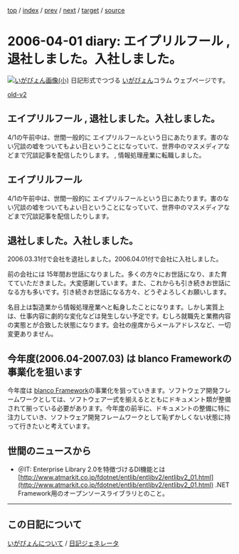 [top](https://igapyon.github.io/diary/) 
 / [index](https://igapyon.github.io/diary/2006/index.html) 
 / [prev](https://igapyon.github.io/diary/2006/ig060331.html) 
 / [next](https://igapyon.github.io/diary/2006/ig060403.html) 
 / [target](https://igapyon.github.io/diary/2006/ig060401.html) 
 / [source](https://github.com/igapyon/diary/blob/gh-pages/2006/ig060401.html.src.md) 

2006-04-01 diary: エイプリルフール , 退社しました。入社しました。
=====================================================================================================
[![いがぴょん画像(小)](https://igapyon.github.io/diary/images/iga200306s.jpg "いがぴょん")](https://igapyon.github.io/diary/memo/memoigapyon.html) 日記形式でつづる [いがぴょん](https://igapyon.github.io/diary/memo/memoigapyon.html)コラム ウェブページです。

[old-v2](ig060401-orig.html)

## エイプリルフール , 退社しました。入社しました。

4/1の午前中は、世間一般的に エイプリルフールという日にあたります。害のない冗談の嘘をついてもよい日ということになっていて、世界中のマスメディアなどまで冗談記事を配信したりします。 , 情報処理産業に転職しました。


## エイプリルフール

4/1の午前中は、世間一般的に エイプリルフールという日にあたります。害のない冗談の嘘をついてもよい日ということになっていて、世界中のマスメディアなどまで冗談記事を配信したりします。

## 退社しました。入社しました。

2006.03.31付で会社を退社しました。2006.04.01付で会社に入社しました。

前の会社には 15年間お世話になりました。多くの方々にお世話になり、また育てていただきました。大変感謝しています。また、これからも引き続きお世話になる方も多いです。引き続きお世話になる方々、どうぞよろしくお願いします。

名目上は製造業から情報処理産業へと転身したことになります。しかし実質上は、仕事内容に劇的な変化などは発生しない予定です。むしろ就職先と業務内容の実態とが合致した状態になります。会社の座席からメールアドレスなど、一切変更ありません。

## 今年度(2006.04-2007.03) は blanco Frameworkの事業化を狙います

今年度は [blanco Framework](http://www.igapyon.jp/blanco/blanco.ja.html)の事業化を狙っていきます。ソフトウェア開発フレームワークとしては、ソフトウェア一式を揃えるとともにドキュメント類が整備されて揃っている必要があります。今年度の前半に、ドキュメントの整備に特に注力していき、ソフトウェア開発フレームワークとして恥ずかしくない状態に持って行きたいと考えています。

## 世間のニュースから

* ＠IT: Enterprise Library 2.0を特徴づけるDI機能とは
  [http://www.atmarkit.co.jp/fdotnet/entlib/entlibv2/entlibv2_01.html](http://www.atmarkit.co.jp/fdotnet/entlib/entlibv2/entlibv2_01.html)
  .NET Framework用のオープンソースライブラリとのこと。

----------------------------------------------------------------------------------------------------

## この日記について
[いがぴょんについて](https://igapyon.github.io/diary/memo/memoigapyon.html) / [日記ジェネレータ](https://github.com/igapyon/igapyonv3)
